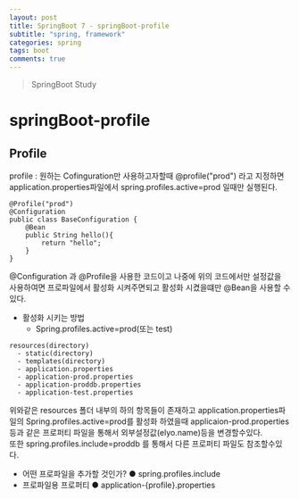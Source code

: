 ```yaml
---
layout: post
title: SpringBoot 7 - springBoot-profile
subtitle: "spring, framework"
categories: spring
tags: boot
comments: true
---
```

> SpringBoot Study

# springBoot-profile

## Profile

  profile : 원하는 Cofinguration만 사용하고자할때 @profile("prod") 라고 지정하면 application.properties파일에서 spring.profiles.active=prod 일때만 실행된다. 

  ```
  @Profile("prod")
  @Configuration
  public class BaseConfiguration {
      @Bean
      public String hello(){
          return "hello";
      }
  }
  ```   
  @Configuration 과 @Profile을 사용한 코드이고 나중에 위의 코드에서만 설정값을 사용하여면 프로파일에서 활성화 시켜주면되고 활성화 시켰을떄만 @Bean을 사용할 수 있다.  

 * 활성화 시키는 방법
   - Spring.profiles.active=prod(또는 test)

  ```
  resources(directory)
    - static(directory)
    - templates(directory)
    - application.properties
    - application-prod.properties
    - application-proddb.properties
    - application-test.properties
  ```

  위와같은 resources 폴더 내부의 하의 항목들이 존재하고  application.properties파일의 Spring.profiles.active=prod를 활성화 하였을때
  applicaion-prod.properties 등과 같은 프로퍼티 파일을 통해서 외부설정값(elyo.name)등을 변경할수있다.  
  또한 spring.profiles.include=proddb 를 통해서 다른 프로퍼티 파일도 참조할수있다.

 * 어떤 프로파일을 추가할 것인가? 
  ● spring.profiles.include
 * 프로파일용 프로퍼티
  ● application-{profile}.properties 

